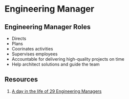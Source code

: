 # Engineering Manager 

## Engineering Manager Roles 

* Directs
* Plans
* Coorinates activities 
* Supervises employees 
* Accountable for delivering high-quality projects on time
* Help architect solutions and guide the team 



## Resources 

1. [A day in the life of 29 Engineering Managers](https://builtin.com/software-engineering-perspectives/engineering-manager)
